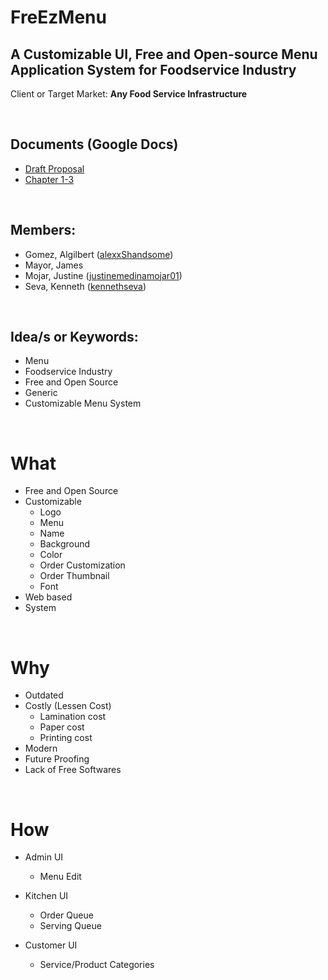 # FreEzMenu
## A Customizable UI, Free and Open-source Menu Application System for Foodservice Industry
Client or Target Market: **Any Food Service Infrastructure**

<br>

## Documents (Google Docs)
* [Draft Proposal](https://docs.google.com/document/d/1bcWLtB48ArufUy17uFiYptRV_mNLCcvPdWxIZq7_ODg/edit)
* [Chapter 1-3](https://docs.google.com/document/d/1CyBjLKHEu7aeKQseCP-78buyEQsO7A2Cv2dc6O0QlFk/edit)

<br>

## Members:
* Gomez, Algilbert ([alexxShandsome](https://github.com/alexxShandsome))
* Mayor, James
* Mojar, Justine ([justinemedinamojar01](https://github.com/justinemedinamojar01))
* Seva, Kenneth ([kennethseva](https://github.com/kennethseva))

<br>

## Idea/s or Keywords:
* Menu
* Foodservice Industry
* Free and Open Source
* Generic
* Customizable Menu System

<br>

# What
- Free and Open Source
- Customizable
   + Logo
   + Menu
   + Name
   + Background
   + Color
   + Order Customization
   + Order Thumbnail
   + Font
- Web based
- System

<br>

# Why
- Outdated
- Costly (Lessen Cost)
   + Lamination cost
   + Paper cost
   + Printing cost
- Modern
- Future Proofing
- Lack of Free Softwares

<br>

# How
- Admin UI
   + Menu Edit

- Kitchen UI
   + Order Queue
   + Serving Queue

- Customer UI
   + Service/Product Categories

